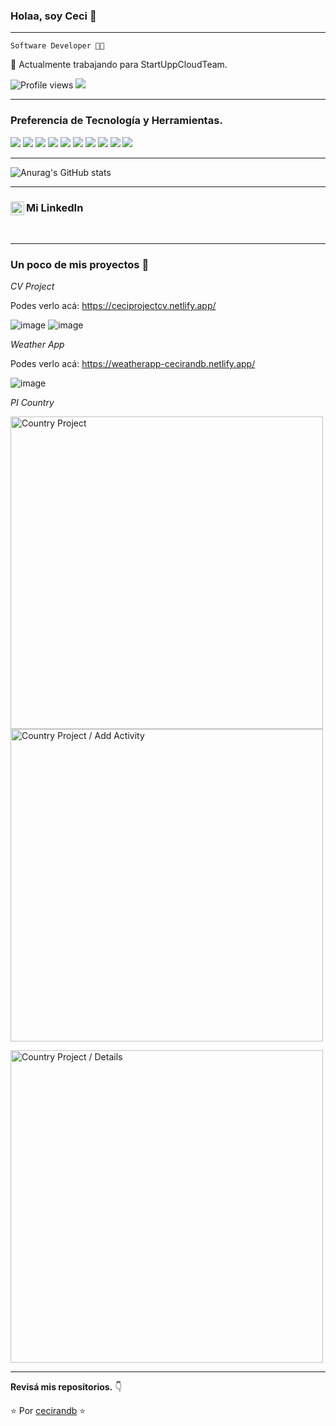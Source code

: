 ### Holaa, soy Ceci 👋

---

`Software Developer 👩‍💻`
 
 🌱 Actualmente trabajando para StartUppCloudTeam.

![Profile views](https://gpvc.arturio.dev/cecirandb)  <img src="https://img.shields.io/github/followers/cecirandb?label=Follow" style=" float:left, margin-right:10px" />

---


### Preferencia de Tecnología y Herramientas.

<img src = "https://img.shields.io/badge/-HTML5-E34F26?style=flat&logo=html5&logoColor=white"> <img src = "https://img.shields.io/badge/-CSS3-1572B6?style=flat&logo=css3&logoColor=white">
<img src="https://img.shields.io/badge/-JavaScript-eed718?style=flat&logo=javascript&logoColor=ffffff">
<img src="https://img.shields.io/badge/-Sass-cc6699?style=flat&logo=sass&logoColor=ffffff">
<img src="https://img.shields.io/badge/-React-000000?style=flat&logo=react&logoColor=00c8ff">
<img src="https://img.shields.io/badge/-Express.js-787878?style=flat">
<img src="https://img.shields.io/badge/-Node.js-3C873A?style=flat&logo=Node.js&logoColor=white">
<img src="http://img.shields.io/badge/-Git-F1502F?style=flat&logo=git&logoColor=FFFFFF">
<img src="http://img.shields.io/badge/-Github-000000?style=flat&logo=github&logoColor=FFFFFF">
<img src="http://img.shields.io/badge/-VS%20Code-007ACC?style=flat&logo=visual%20studio%20code&logoColor=white">

---

![Anurag's GitHub stats](https://github-readme-stats.vercel.app/api?username=cecirandb&theme=ayu-mirage=true)

---


### Mi LinkedIn [<img align="left" alt="Cecilia Cuello | LinkedIn" width="22px" src="https://cdn.jsdelivr.net/npm/simple-icons@v3/icons/linkedin.svg" />][linkedin]

<br/>


---
### Un poco de mis proyectos :loudspeaker: 

*CV Project*

Podes verlo acá: https://ceciprojectcv.netlify.app/

![image](https://user-images.githubusercontent.com/87193132/180669459-77d11c69-4414-41f2-8d7c-6ec9ef390500.png)
![image](https://user-images.githubusercontent.com/87193132/180669530-dbf31a1e-e56d-45f8-b7ef-5831472d91ea.png)

*Weather App*

Podes verlo acá: https://weatherapp-cecirandb.netlify.app/

![image](https://user-images.githubusercontent.com/87193132/180669622-561c88d6-38e6-4700-a379-b520cf5cc74b.png)

*PI Country*

<img align="center" alt="Country Project" width="500px" src="https://user-images.githubusercontent.com/87193132/149218993-2a572962-64f5-4dc2-a454-76d96f52a321.png"><img align="center" alt="Country Project / Add Activity" width="500px" src="https://user-images.githubusercontent.com/87193132/149219203-8bfe4ff2-02b9-45c7-83f9-4999c218467a.png" >

<img align="center" alt="Country Project / Details" width="500px" src="https://user-images.githubusercontent.com/87193132/149219379-f7cb876b-288e-4b9e-a19a-ef34784bf27d.png" >

---

**Revisá mis repositorios.** 👇

:star: Por [cecirandb](https://github.com/cecirandb) :star:

[twitter]: https://twitter.com/cecirandb
[instagram]: https://www.instagram.com/cecirandb/
[linkedin]: https://www.linkedin.com/in/cecilia-cuello/
